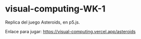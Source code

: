 # visual-computing-WK-1

Replica del juego Asteroids, en p5.js.

Enlace para jugar: https://visual-computing.vercel.app/asteroids
